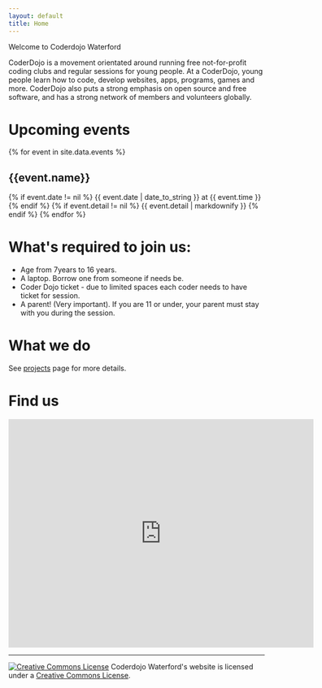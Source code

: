 ```yaml
---
layout: default
title: Home
---
```


Welcome to Coderdojo Waterford

CoderDojo is a movement orientated around running free not-for-profit coding clubs and regular sessions for young people. At a CoderDojo, young people learn how to code, develop websites, apps, programs, games and more. CoderDojo also puts a strong emphasis on open source and free software, and has a strong network of members and volunteers globally.


# Upcoming events

{% for event in site.data.events %}
## {{event.name}}
{% if event.date != nil %}
{{ event.date | date_to_string }} at {{ event.time }}
{% endif %}
{% if event.detail != nil %}
{{ event.detail | markdownify }}
{% endif %}
{% endfor %}

#  What's required to join us:

 - Age from 7years to 16 years.
 - A laptop. Borrow one from someone if needs be.
 - Coder Dojo ticket - due to limited spaces each coder needs to have ticket for session.
 - A parent! (Very important). If you are 11 or under, your parent must stay with you during the session.

#  What we do

See [projects](/project) page for more details.

# Find us
<iframe src="https://www.google.com/maps/embed?pb=!1m18!1m12!1m3!1d2442.4524614675715!2d-7.189350684667068!3d52.25332826371081!2m3!1f0!2f0!3f0!3m2!1i1024!2i768!4f13.1!3m3!1m2!1s0x4842c4edc9d6b329%3A0x53b092a75589e07d!2sArcLabs+Research+%26+Innovation+Centre!5e0!3m2!1sen!2sie!4v1495232682873" width="600" height="450" frameborder="0" style="border:0" allowfullscreen></iframe>

<hr>

<a rel="license" href="http://creativecommons.org/licenses/by/4.0/">
<img alt="Creative Commons License" style="border-width:0" src="https://i.creativecommons.org/l/by/4.0/80x15.png" /></a> Coderdojo Waterford's website is licensed under a <a rel="license" href="http://creativecommons.org/licenses/by/4.0/">Creative Commons License</a>.